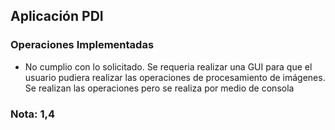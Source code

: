 ## Aplicación PDI

### Operaciones Implementadas

* No cumplio con lo solicitado. Se requeria realizar una GUI para que el usuario pudiera realizar las operaciones de procesamiento de imágenes. Se realizan las operaciones pero se realiza por medio de consola

### Nota: 1,4